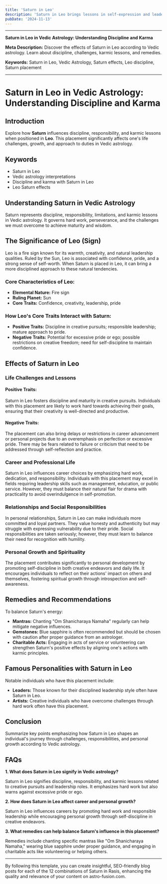 ```yaml
---
title: 'Saturn in Leo'
description: 'Saturn in Leo brings lessons in self-expression and leadership. Individuals may face obstacles in gaining recognition but learn to lead with humility and responsibility.'
pubDate: '2024-11-13'
---
```


---

**Saturn in Leo in Vedic Astrology: Understanding Discipline and Karma**

**Meta Description:** Discover the effects of Saturn in Leo according to Vedic astrology. Learn about discipline, challenges, karmic lessons, and remedies.

**Keywords:** Saturn in Leo, Vedic Astrology, Saturn effects, Leo discipline, Saturn placement

---

# Saturn in Leo in Vedic Astrology: Understanding Discipline and Karma

## Introduction

Explore how **Saturn** influences discipline, responsibility, and karmic lessons when positioned in **Leo**. This placement significantly affects one's life challenges, growth, and approach to duties in Vedic astrology.

## Keywords

- Saturn in Leo
- Vedic astrology interpretations
- Discipline and karma with Saturn in Leo
- Leo Saturn effects

## Understanding Saturn in Vedic Astrology

Saturn represents discipline, responsibility, limitations, and karmic lessons in Vedic astrology. It governs hard work, perseverance, and the challenges we must overcome to achieve maturity and wisdom.

## The Significance of Leo (Sign)

Leo is a fire sign known for its warmth, creativity, and natural leadership qualities. Ruled by the Sun, Leo is associated with confidence, pride, and a strong sense of self-worth. When Saturn is placed in Leo, it can bring a more disciplined approach to these natural tendencies.

### Core Characteristics of Leo:

- **Elemental Nature:** Fire sign
- **Ruling Planet:** Sun
- **Core Traits:** Confidence, creativity, leadership, pride

### How Leo's Core Traits Interact with Saturn:

- **Positive Traits:** Discipline in creative pursuits; responsible leadership; mature approach to pride.
- **Negative Traits:** Potential for excessive pride or ego; possible restrictions on creative freedom; need for self-discipline to maintain confidence.

## Effects of Saturn in Leo

### Life Challenges and Lessons

#### Positive Traits:
Saturn in Leo fosters discipline and maturity in creative pursuits. Individuals with this placement are likely to work hard towards achieving their goals, ensuring that their creativity is well-directed and productive.

#### Negative Traits:
The placement can also bring delays or restrictions in career advancement or personal projects due to an overemphasis on perfection or excessive pride. There may be fears related to failure or criticism that need to be addressed through self-reflection and practice.

### Career and Professional Life

Saturn in Leo influences career choices by emphasizing hard work, dedication, and responsibility. Individuals with this placement may excel in fields requiring leadership skills such as management, education, or public service. However, they must balance their natural flair for drama with practicality to avoid overindulgence in self-promotion.

### Relationships and Social Responsibilities

In personal relationships, Saturn in Leo can make individuals more committed and loyal partners. They value honesty and authenticity but may struggle with expressing vulnerability due to their pride. Social responsibilities are taken seriously; however, they must learn to balance their need for recognition with humility.

### Personal Growth and Spirituality

The placement contributes significantly to personal development by promoting self-discipline in both creative endeavors and daily life. It encourages individuals to reflect on their actions' impact on others and themselves, fostering spiritual growth through introspection and self-awareness.

## Remedies and Recommendations

To balance Saturn's energy:

- **Mantras:** Chanting "Om Shanicharaya Namaha" regularly can help mitigate negative influences.
- **Gemstones:** Blue sapphire is often recommended but should be chosen with caution after proper guidance from an astrologer.
- **Charitable Acts:** Engaging in acts of service or volunteering can strengthen Saturn's positive effects by aligning one's actions with karmic principles.

## Famous Personalities with Saturn in Leo

Notable individuals who have this placement include:

- **Leaders:** Those known for their disciplined leadership style often have Saturn in Leo.
- **Artists:** Creative individuals who have overcome challenges through hard work often have this placement.

## Conclusion

Summarize key points emphasizing how Saturn in Leo shapes an individual's journey through challenges, responsibilities, and personal growth according to Vedic astrology.

## FAQs

**1. What does Saturn in Leo signify in Vedic astrology?**

Saturn in Leo signifies discipline, responsibility, and karmic lessons related to creative pursuits and leadership roles. It emphasizes hard work but also warns against excessive pride or ego.

**2. How does Saturn in Leo affect career and personal growth?**

Saturn in Leo influences careers by promoting hard work and responsible leadership while encouraging personal growth through self-discipline in creative endeavors.

**3. What remedies can help balance Saturn's influence in this placement?**

Remedies include chanting specific mantras like "Om Shanicharaya Namaha," wearing blue sapphire under proper guidance, and engaging in charitable acts like volunteering or helping others.

---

By following this template, you can create insightful, SEO-friendly blog posts for each of the 12 combinations of Saturn in Rasis, enhancing the quality and relevance of your content on astro-fusion.com.